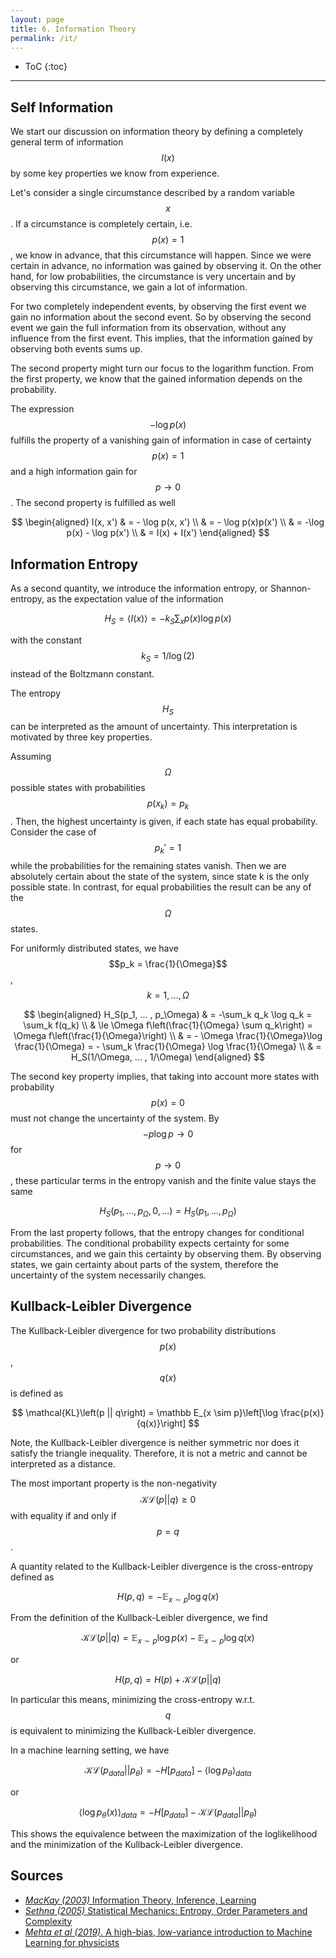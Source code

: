 ```yaml
---
layout: page
title: 6. Information Theory
permalink: /it/
---
```

* ToC
{:toc}

---

## Self Information
We start our discussion on information theory by defining a completely general term of information $$I(x)$$ by some key properties we know from experience.

Let's consider a single circumstance described by a random variable $$x$$. If a circumstance is completely certain, i.e. $$p(x)=1$$, we know in advance, that this circumstance will happen. Since we were certain in advance, no information was gained by observing it. On the other hand, for low probabilities, the circumstance is very uncertain and by observing this circumstance, we gain a lot of information.

For two completely independent events, by observing the first event we gain no information about the second event. So by observing the second event we gain the full information from its observation, without any influence from the first event. This implies, that the information gained by observing both events sums up.

The second property might turn our focus to the logarithm function. From the first property, we know that the gained information depends on the probability.

The expression $$-\log p(x)$$ fulfills the property of a vanishing gain of information in case of certainty $$p(x)=1$$ and a high information gain for $$p \to 0$$. The second property is fulfilled as well

$$
\begin{aligned}
    I(x, x') & = - \log p(x, x') \\ & = - \log p(x)p(x') \\ & = -\log p(x) - \log p(x') \\ & = I(x) + I(x')
\end{aligned}
$$

## Information Entropy

As a second quantity, we introduce the information entropy, or Shannon-entropy, as the expectation value of the information

$$
    H_S = \langle I(x) \rangle = - k_S \sum_x p(x) \log p(x)
$$

with the constant $$k_S = 1/\log(2)$$ instead of the Boltzmann constant.

The entropy $$H_S$$ can be interpreted as the amount of uncertainty. This interpretation is motivated by three key properties.

Assuming $$\Omega$$ possible states with probabilities $$p(x_k) = p_k$$. Then, the highest uncertainty is given, if each state has equal probability. Consider the case of $$p_k' = 1$$ while the probabilities for the remaining states vanish. Then we are absolutely certain about the state of the system, since state k is the only possible state. In contrast, for equal probabilities the result can be any of the $$\Omega$$ states.

For uniformly distributed states, we have $$p_k = \frac{1}{\Omega}$$, $$k=1, ..., \Omega$$

$$
\begin{aligned}
    H_S(p_1, ... , p_\Omega) & = -\sum_k q_k \log q_k = \sum_k f(q_k) \\ & \le \Omega f\left(\frac{1}{\Omega} \sum q_k\right) = \Omega f\left(\frac{1}{\Omega}\right) \\ & = - \Omega \frac{1}{\Omega}\log \frac{1}{\Omega} = - \sum_k \frac{1}{\Omega} \log \frac{1}{\Omega} \\ & = H_S(1/\Omega, ... , 1/\Omega)
\end{aligned}
$$

The second key property implies, that taking into account more states with probability $$p(x)=0$$ must not change the uncertainty of the system. By $$-p \log p \to 0$$ for $$p \to 0$$, these particular terms in the entropy vanish and the finite value stays the same

$$
    H_S(p_1, ..., p_\Omega, 0, ...) = H_S(p_1, ..., p_\Omega)
$$

From the last property follows, that the entropy changes for conditional probabilities. The conditional probability expects certainty for some circumstances, and we gain this certainty by observing them. By observing states, we gain certainty about parts of the system, therefore the uncertainty of the system necessarily changes.

<!---
Starting with a joint distribution p(A,B), it can be shown, that the 

We start from the joint distribution p(A, B) with

$$
    p(A_j, B_k) = r_{jk}
$$

and

$$
    p(B_l) = q_l
$$

Then, using Bayes' theorem the conditional probability is given by

$$
    p(A_k|B_l) = c_{kl} = \frac{r_{kl}}{q_l}
$$

with

$$
    \sum_k p(A_k|B_l) = \sum_k c_{kl} = 1
$$

Before the measurement of $$B$$, the uncertainty of the system is described by $$H_p(A)$$ and $$H_p(B)$$. The joint probability then is given by

$$
    H(AB) = p(r_{11}, ... , r_{\Omega M}) = p(c_{11} q_1, ... , c_{\Omega M}q_M)
$$

Measuring $$B$$ decreases the uncertainty by $$H_p(B)$$ and we have

$$
    p(A|B) = p(c_{1l}, . . . , c_{Ωl})
$$
--->

## Kullback-Leibler Divergence

The Kullback-Leibler divergence for two probability distributions $$p(x)$$, $$q(x)$$ is defined as

$$
    \mathcal{KL}\left(p || q\right) = \mathbb E_{x \sim p}\left[\log \frac{p(x)}{q(x)}\right]
$$

Note, the Kullback-Leibler divergence is neither symmetric nor does it satisfy the triangle inequality. Therefore, it is not a metric and cannot be interpreted as a distance.

The most important property is the non-negativity
$$
    \mathcal{KL}\left(p || q\right) \geq 0
$$
with equality if and only if $$p=q$$.

A quantity related to the Kullback-Leibler divergence is the cross-entropy defined as

$$
    H(p,q) = -\mathbb E_{x \sim p}\log q(x)
$$

From the definition of the Kullback-Leibler divergence, we find

$$
    \mathcal{KL}\left(p || q\right) = \mathbb E_{x \sim p}\log p(x) - \mathbb E_{x \sim p}\log q(x)
$$

or

$$
    H(p,q) = H(p) + \mathcal{KL}\left(p || q\right)
$$

In particular this means, minimizing the cross-entropy w.r.t. $$q$$ is equivalent to minimizing the Kullback-Leibler divergence.

In a machine learning setting, we have

$$
    \mathcal{KL}\left(p_{data} || p_\theta\right) = -H[p_{data}] - \langle \log p_\theta\rangle_{data}
$$

or

$$
    \langle \log p_\theta(x)\rangle_{data} = - H[p_{data}] - \mathcal{KL}\left(p_{data} || p_\theta\right)
$$

This shows the equivalence between the maximization of the loglikelihood and the minimization of the Kullback-Leibler divergence.

## Sources

+ [*MacKay (2003)* Information Theory, Inference, Learning](http://www.inference.org.uk/mackay/itprnn/book.html)
+ [*Sethna (2005)* Statistical Mechanics: Entropy, Order Parameters and Complexity](http://sethna.lassp.cornell.edu/statistical_mechanics_entropy_order_parameters_and_complexity)
+ [*Mehta et al (2019).* A high-bias, low-variance introduction to Machine Learning for physicists](https://www.sciencedirect.com/science/article/pii/S0370157319300766)